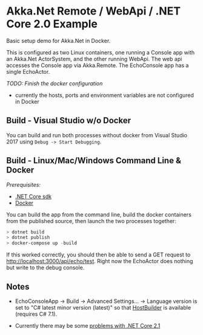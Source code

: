 # Akka.Net Remote / WebApi / .NET Core 2.0 Example

Basic setup demo for Akka.Net in Docker.  

This is configured as two Linux containers, one running a Console app with an Akka.Net ActorSystem, and the other running WebApi.  The web api accesses
the Console app via Akka.Remote. The EchoConsole app has a single EchoActor.

*TODO: Finish the docker configuration*

- currently the hosts, ports and environment variables are not configured in Docker

## Build - Visual Studio w/o Docker

You can build and run both processes without docker from Visual Studio 2017 using `Debug -> Start Debugging`.  

## Build - Linux/Mac/Windows Command Line & Docker

_Prerequisites:_

- [.NET Core sdk](https://www.microsoft.com/net/download) 
- [Docker](https://docs.docker.com/)

You can build the app from the command line, build the docker containers from the published source, then launch the two processes together:

```powershell
> dotnet build
> dotnet publish
> docker-compose up -build
```

If this worked correctly, you should then be able to send a GET request to [http://localhost:3000/api/echo/test](http://localhost:3000/api/echo/test).  Right now 
the EchoActor does nothing but write to the debug console.

## Notes

- EchoConsoleApp -> Build -> Advanced Settings... -> Language version is set to "C# latest minor version (latest)" so 
that [HostBuilder](https://docs.microsoft.com/en-us/dotnet/api/microsoft.extensions.hosting.hostbuilder?view=aspnetcore-2.1) is available
(requires C# 7.1).

- Currently there may be some [problems with  .NET Core 2.1](https://github.com/akkadotnet/akka.net/issues/3506)

